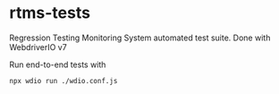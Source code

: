 # rtms-tests
Regression Testing Monitoring System automated test suite. Done with WebdriverIO v7

Run end-to-end tests with

```npx wdio run ./wdio.conf.js```
